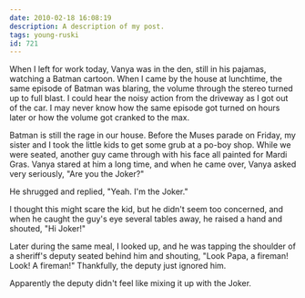 ```yaml
---
date: 2010-02-18 16:08:19
description: A description of my post.
tags: young-ruski
id: 721
---
```

When I left for work today, Vanya was in the den, still in his pajamas, watching a Batman cartoon.  When I came by the house at lunchtime, the same episode of Batman was blaring, the volume through the stereo turned up to full blast.  I could hear the noisy action from the driveway as I got out of the car.  I may never know how the same episode got turned on hours later or how the volume got cranked to the max.

Batman is still the rage in our house.  Before the Muses parade on Friday, my sister and I took the little kids to get some grub at a po-boy shop.  While we were seated, another guy came through with his face all painted for Mardi Gras.  Vanya stared at him a long time, and when he came over, Vanya asked very seriously, "Are you the Joker?"
<!--more-->
He shrugged and replied, "Yeah.  I'm the Joker."

I thought this might scare the kid, but he didn't seem too concerned, and when he caught the guy's eye several tables away, he raised a hand and shouted, "Hi Joker!"

Later during the same meal, I looked up, and he was tapping the shoulder of a sheriff's deputy seated behind him and shouting, "Look Papa, a fireman!  Look!  A fireman!"  Thankfully, the deputy just ignored him.

Apparently the deputy didn't feel like mixing it up with the Joker.